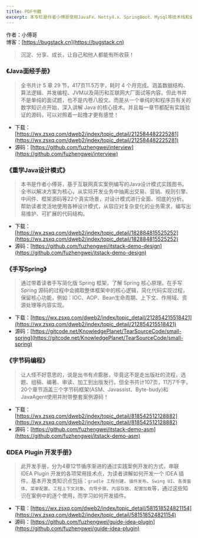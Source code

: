 ```yaml
---
title: PDF书籍
excerpt: 本专栏是作者小傅哥使用JavaFx、Netty4.x、SpringBoot、Mysql等技术栈和偏向于DDD领域驱动设计方式，搭建的仿桌面版微信聊天工程实现通信核心功能。
---
```


作者：小傅哥
<br/>博客：[https://bugstack.cn](https://bugstack.cn)

>沉淀、分享、成长，让自己和他人都能有所收获！

### 《Java面经手册》

>全书共计 5 章 29 节，417页11.5万字，耗时 4 个月完成。涵盖数据结构、算法逻辑、并发编程、JVM以及简历和互联网大厂面试等内容。但此书并不是单纯的面试题，也不是内卷八股文。而是从一个单纯的和程序员有关的数学知识点开始，深入讲解 Java 的核心技术。并且每一章节都配有实践验证的源码，可以对照着一起撸才更有感觉！

- 下载：[https://wx.zsxq.com/dweb2/index/topic_detail/212584482225281](https://wx.zsxq.com/dweb2/index/topic_detail/212584482225281)
- 源码：[https://github.com/fuzhengwei/interview](https://github.com/fuzhengwei/interview)

### 《重学Java设计模式》

>本书是作者小傅哥，基于互联网真实案例编写的Java设计模式实践图书。全书以解决方案为核心，从实际开发业务中抽离出交易、营销、规则引擎、中间件、框架源码等22个真实场景，对设计模式进行全面、彻底的分析。帮助读者灵活地使用各种设计模式，从容应对复杂变化的业务需求，编写出易维护、可扩展的代码结构。

- 下载：[https://wx.zsxq.com/dweb2/index/topic_detail/182884815525252](https://wx.zsxq.com/dweb2/index/topic_detail/182884815525252)
- 源码：[https://github.com/fuzhengwei/itstack-demo-design](https://github.com/fuzhengwei/itstack-demo-design)

### 《手写Spring》

>通过带着读者手写简化版 Spring 框架，了解 Spring 核心原理。在手写Spring 源码的过程中会摘取整体框架中的核心逻辑，简化代码实现过程，保留核心功能，例如：IOC、AOP、Bean生命周期、上下文、作用域、资源处理等内容实现。

- 下载：[https://wx.zsxq.com/dweb2/index/topic_detail/212854215518421](https://wx.zsxq.com/dweb2/index/topic_detail/212854215518421)
- 源码：[https://gitcode.net/KnowledgePlanet/TearSourceCode/small-spring](https://gitcode.net/KnowledgePlanet/TearSourceCode/small-spring)

### 《字节码编程》

>让人怪不好意思的，说是出书有点膨胀，毕竟这不是走出版社的流程，选题、组稿、编著、审读、加工到出版发行。但全书共计107页，11万7千字，20个章节涵盖三个字节码框架(ASM、Javassist、Byte-budy)和JavaAgent使用并附带整套案例源码！

- 下载：[https://wx.zsxq.com/dweb2/index/topic_detail/818542512128882](https://wx.zsxq.com/dweb2/index/topic_detail/818542512128882)
- 源码：[https://github.com/fuzhengwei/itstack-demo-asm](https://github.com/fuzhengwei/itstack-demo-asm)

### 《IDEA Plugin 开发手册》

>此开发手册，分为4章12节循序渐进的通过实践案例开发的方式，串联 IDEA Plugin 开发的各项常用技术点，为读者讲解如何开发一个 IDEA 插件。基本开发类知识点包括：`gradle 工程创建`、`插件发布`、`Swing UI`、`各类窗体`、`菜单配置`、`工程上下文对象`、`向导步骤`、`内容存放`、`配置加载`等，通过这些知识在案例中的逐个使用，而学习如何开发插件。

- 下载：[https://wx.zsxq.com/dweb2/index/topic_detail/581518524821154](https://wx.zsxq.com/dweb2/index/topic_detail/581518524821154)
- 源码：[https://github.com/fuzhengwei/guide-idea-plugin](https://github.com/fuzhengwei/guide-idea-plugin)